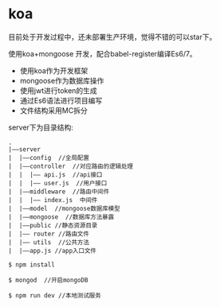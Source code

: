 # koa

目前处于开发过程中，还未部署生产环境，觉得不错的可以star下。

使用koa+mongoose 开发，配合babel-register编译Es6/7。

* 使用koa作为开发框架
* mongoose作为数据库操作
* 使用jwt进行token的生成
* 通过Es6语法进行项目编写
* 文件结构采用MC拆分

server下为目录结构:
```
.
|——server
|  |——config  //全局配置
|  |——controller  //对应路由的逻辑处理
|  |  |—— api.js  //api接口
|  |  |—— user.js  //用户接口
|  |——middleware  //路由中间件
|  |  |—— index.js  中间件
|  |——model  //mongoose数据库模型
|  |——mongoose  //数据库方法暴露
|  |——public //静态资源目录
|  |—— router //路由文件
|  |—— utils  //公共方法
|  |——app.js //app入口文件
```

```
$ npm install 

$ mongod  //开启mongoDB

$ npm run dev //本地测试服务
```
